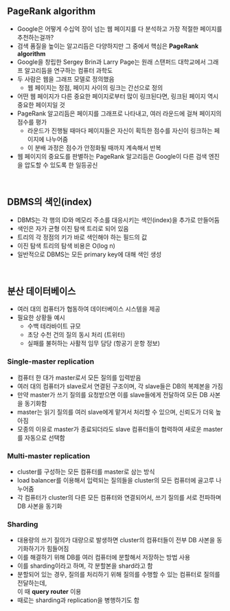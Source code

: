 ## PageRank algorithm

- Google은 어떻게 수십억 장이 넘는 웹 페이지를 다 분석하고 가장 적절한 페이지를 추천하는걸까?
- 검색 품질을 높이는 알고리듬은 다양하지만 그 중에서 핵심은 **PageRank algorithm**
- Google을 창립한 Sergey Brin과 Larry Page는 원래 스탠퍼드 대학교에서 그래프 알고리듬을 연구하는 컴퓨터 과학도
- 두 사람은 웹을 그래프 모델로 정의했음
  - 웹 페이지는 정점, 페이지 사이의 링크는 간선으로 정의
- 어떤 웹 페이지가 다른 중요한 페이지로부터 많이 링크된다면, 링크된 페이지 역시 중요한 페이지일 것
- PageRank 알고리듬은 페이지를 그래프로 나타내고, 여러 라운드에 걸쳐 페이지의 점수를 평가
  - 라운드가 진행될 때마다 페이지들은 자신이 획득한 점수를 자신이 링크하는 페이지에 나누어줌
  - 이 분배 과정은 점수가 안정화될 때까지 계속해서 반복
- 웹 페이지의 중요도를 판별하는 PageRank 알고리듬은 Google이 다른 검색 엔진을 압도할 수 있도록 한 일등공신

<br>

## DBMS의 색인(index)

- DBMS는 각 행의 ID와 메모리 주소를 대응시키는 색인(index)을 추가로 만들어둠
- 색인은 자가 균형 이진 탐색 트리로 되어 있음
- 트리의 각 정점의 키가 바로 색인해야 하는 필드의 값
- 이진 탐색 트리의 탐색 비용은 O(log n)
- 일반적으로 DBMS는 모든 primary key에 대해 색인 생성

<br>

## 분산 데이터베이스

- 여러 대의 컴퓨터가 협동하여 데이터베이스 시스템을 제공
- 필요한 상황들 예시
  - 수백 테라바이트 규모
  - 초당 수천 건의 질의 동시 처리 (트위터)
  - 실패를 불허하는 사활적 임무 담당 (항공기 운항 정보)

### Single-master replication

- 컴퓨터 한 대가 master로서 모든 질의를 입력받음
- 여러 대의 컴퓨터가 slave로서 연결된 구조이며, 각 slave들은 DB의 복제본을 가짐
- 만약 master가 쓰기 질의를 요청받으면 이를 slave들에게 전달하여 모든 DB 사본을 동기화함
- master는 읽기 질의를 여러 slave에게 맡겨서 처리할 수 있으며, 신뢰도가 더욱 높아짐
- 모종의 이유로 master가 종료되더라도 slave 컴퓨터들이 협력하여 새로운 master를 자동으로 선택함

### Multi-master replication

- cluster를 구성하는 모든 컴퓨터를 master로 삼는 방식
- load balancer를 이용해서 입력되는 질의들을 cluster의 모든 컴퓨터에 골고루 나누어줌
- 각 컴퓨터가 cluster의 다른 모든 컴퓨터와 연결되어서, 쓰기 질의를 서로 전파하며 DB 사본을 동기화

### Sharding

- 대용량의 쓰기 질의가 대량으로 발생하면 cluster의 컴퓨터들이 전부 DB 사본을 동기화하기가 힘들어짐
- 이를 해결하기 위해 DB를 여러 컴퓨터에 분할해서 저장하는 방법 사용
- 이를 sharding이라고 하며, 각 분할본을 shard라고 함
- 분할되어 있는 경우, 질의를 처리하기 위해 질의를 수행할 수 있는 컴퓨터로 질의를 전달하는데,<br>이 때 **query router** 이용
- 때로는 sharding과 replication을 병행하기도 함
